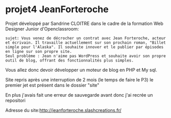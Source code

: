 
# projet4 JeanForteroche

Projet développé par Sandrine CLOITRE dans le cadre de la formation Web Designer Junior d'Openclassroom: 

    sujet: Vous venez de décrocher un contrat avec Jean Forteroche, acteur et écrivain. Il travaille actuellement sur son prochain roman, "Billet simple pour l'Alaska". Il souhaite innover et le publier par épisodes en ligne sur son propre site.
    Seul problème : Jean n'aime pas WordPress et souhaite avoir son propre outil de blog, offrant des fonctionnalités plus simples. 

Vous allez donc devoir développer un moteur de blog en PHP et My sql.

Site repris après une interruption de 2 mois (le temps de faire le P3) le premier jet est présent dans le dossier "site"
 
En plus j'avais fait une erreur de sauvegarde avant donc j'ai recrée un repositori

Adresse du site:http://jeanforteroche.slashcreations.fr/
